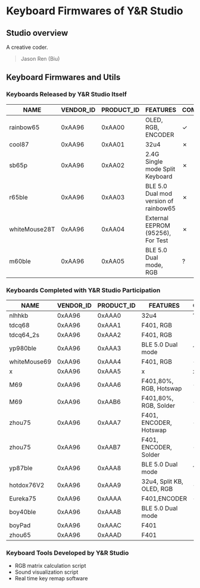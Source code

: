 # Keyboard Firmwares of Y&R Studio

## Studio overview

A creative coder.

> Jason Ren (Biu)

## Keyboard Firmwares and Utils

### Keyboards Released by Y&R Studio Itself
| NAME          | VENDOR_ID | PRODUCT_ID | FEATURES                              | COMMERCIALIZATION |
| ------------- | --------- | ---------- | ------------------------------------- | ----------------- |
| rainbow65     | 0xAA96    | 0xAA00     | OLED, RGB, ENCODER                    | &check;           |
| cool87        | 0xAA96    | 0xAA01     | 32u4                                  | &cross;           |
| sb65p         | 0xAA96    | 0xAA02     | 2.4G Single mode Split Keyboard       | &cross;           |
| r65ble        | 0xAA96    | 0xAA03     | BLE 5.0 Dual mod version of rainbow65 | &cross;           |
| whiteMouse28T | 0xAA96    | 0xAA04     | External EEPROM (95256), For Test     | &cross;           |
| m60ble        | 0xAA96    | 0xAA05     | BLE 5.0 Dual mode, RGB                | &quest;           |



### Keyboards Completed with Y&R Studio Participation
| NAME         | VENDOR_ID | PRODUCT_ID | FEATURES                  | COMMERCIALIZATION |
| ------------ | --------- | ---------- | ------------------------- | ----------------- |
| nlhhkb       | 0xAA96    | 0xAAA0     | 32u4                      | &quest;           |
| tdcq68       | 0xAA96    | 0xAAA1     | F401, RGB                 | &cross;           |
| tdcq64_2s    | 0xAA96    | 0xAAA2     | F401, RGB                 | &cross;           |
| yp980ble     | 0xAA96    | 0xAAA3     | BLE 5.0 Dual mode         | &quest;           |
| whiteMouse69 | 0xAA96    | 0xAAA4     | F401, RGB                 | &check;           |
| x            | 0xAA96    | 0xAAA5     | x                         | x                 |
| M69          | 0xAA96    | 0xAAA6     | F401,80%, RGB, Hotswap    | &check;           |
| M69          | 0xAA96    | 0xAAB6     | F401,80%, RGB, Solder     | &check;           |
| zhou75       | 0xAA96    | 0xAAA7     | F401, ENCODER, Hotswap    | &check;           |
| zhou75       | 0xAA96    | 0xAAB7     | F401, ENCODER, Solder     | &check;           |
| yp87ble      | 0xAA96    | 0xAAA8     | BLE 5.0 Dual mode         | &quest;           |
| hotdox76V2   | 0xAA96    | 0xAAA9     | 32u4, Split KB, OLED, RGB | &check;           |
| Eureka75     | 0xAA96    | 0xAAAA     | F401,ENCODER              | &check;           |
| boy40ble     | 0xAA96    | 0xAAAB     | BLE 5.0 Dual mode         | &cross;           |
| boyPad       | 0xAA96    | 0xAAAC     | F401                      | &cross;           |
| zhou65       | 0xAA96    | 0xAAAD     | F401                      | &cross;           |


### Keyboard Tools Developed by Y&R Studio

- RGB matrix calculation script
- Sound visualization script
- Real time key remap software

